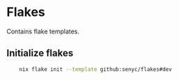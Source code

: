 # Flakes

Contains flake templates.

## Initialize flakes

```bash
    nix flake init --template github:senyc/flakes#dev
```
